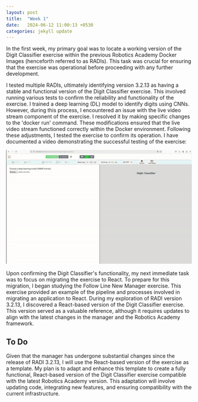 ```yaml
---
layout: post
title:  "Week 1"
date:   2024-06-12 11:00:13 +0530
categories: jekyll update
---
```


In the first week, my primary goal was to locate a working version of the Digit Classifier exercise within the previous Robotics Academy Docker Images (henceforth referred to as RADIs). This task was crucial for ensuring that the exercise was operational before proceeding with any further development.

I tested multiple RADIs, ultimately identifying version 3.2.13 as having a stable and functional version of the Digit Classifier exercise. This involved running various tests to confirm the reliability and functionality of the exercise. I trained a deep learning (DL) model to identify digits using CNNs. However, during this process, I encountered an issue with the live video stream component of the exercise. I resolved it by making specific changes to the 'docker run' command. These modifications ensured that the live video stream functioned correctly within the Docker environment. Following these adjustments, I tested the exercise to confirm its operation. I have documented a video demonstrating the successful testing of the exercise:

<img src="https://github.com/TheRoboticsClub/gsoc2024-Mihir_Gore/blob/main/docs/assets/videos/DigClassTest.gif">


Upon confirming the Digit Classifier's functionality, my next immediate task was to focus on migrating the exercise to React.
To prepare for this migration, I began studying the Follow Line New Manager exercise. This exercise provided an example of the pipeline and processes involved in migrating an application to React. 
During my exploration of RADI version 3.2.13, I discovered a React-based version of the Digit Classifier exercise. This version served as a valuable reference, although it requires updates to align with the latest changes in the manager and the Robotics Academy framework.

## To Do

Given that the manager has undergone substantial changes since the release of RADI 3.2.13, I will use the React-based version of the exercise as a template. My plan is to adapt and enhance this template to create a fully functional, React-based version of the Digit Classifier exercise compatible with the latest Robotics Academy version. This adaptation will involve updating code, integrating new features, and ensuring compatibility with the current infrastructure.



